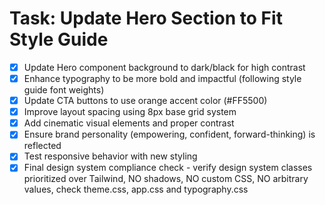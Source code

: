 # Task: Update Hero Section to Fit Style Guide

- [x] Update Hero component background to dark/black for high contrast
- [x] Enhance typography to be more bold and impactful (following style guide font weights)
- [x] Update CTA buttons to use orange accent color (#FF5500)
- [x] Improve layout spacing using 8px base grid system
- [x] Add cinematic visual elements and proper contrast
- [x] Ensure brand personality (empowering, confident, forward-thinking) is reflected
- [x] Test responsive behavior with new styling
- [x] Final design system compliance check - verify design system classes prioritized over Tailwind, NO shadows, NO custom CSS, NO arbitrary values, check theme.css, app.css and typography.css